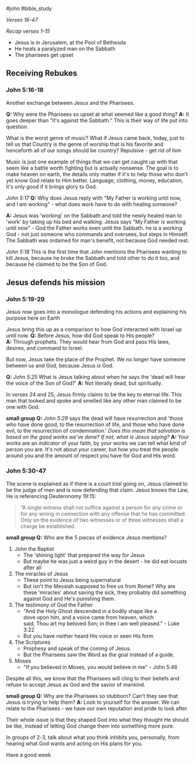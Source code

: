 
#john #bible_study 

_Verses 16-47_

_Recap verses 1-15_

- Jesus is in Jerusalem, at the Pool of Bethesda
- He heals a paralyzed man on the Sabbath
- The pharisees get upset

## Receiving Rebukes

### John 5:16-18

Another exchange between Jesus and the Pharisees.

**Q:** Why were the Pharisees so upset at what seemed like a good thing?
**A:** It goes deeper than "it's against the Sabbath." This is their way of life put into question.

What is the worst genre of music?
What if Jesus came back, today, just to tell us that Country is the genre of worship that is his favorite and henceforth all of our songs should be country?
Repulsive - get rid of him

Music is just one example of things that we can get caught up with that seem like a battle worth fighting but is actually nonsense.
The goal is to make heaven on earth, the details only matter if it's to help those who don't yet know God relate to Him better.
Language, clothing, money, education, it's only good if it brings glory to God.

_John 5:17_
**Q:** Why does Jesus reply with "My Father is working until now, and I am working" - what does work have to do with healing someone?

**A:** Jesus was 'working' on the Sabbath and told the newly healed man to 'work' by taking up his bed and walking.
Jesus says "My Father is working until now" - God the Father works even until the Sabbath.
he is a working God - not just someone who commands and oversees, but steps in Himself.
The Sabbath was ordained for man's benefit, not because God needed rest.

_John 5:18_
This is the first time that John mentions the Pharisees wanting to kill Jesus, because he broke the Sabbath and told other to do it too, and because he claimed to be the Son of God.

## Jesus defends his mission

### John 5:19-29

Jesus now goes into a monologue defending his actions and explaining his purpose here on Earth

Jesus bring this up as a comparison to how God interacted with Israel up until now.
**Q:** Before Jesus, how did God speak to His people?  
**A:** Through prophets. They would hear from God and pass His laws, desires, and command to Israel.

But now, Jesus take the place of the Prophet. We no longer have someone between us and God, because Jesus _is_ God.

**Q:** _John 5:25_ What is Jesus talking about when he says the 'dead will hear the voice of the Son of God?'
**A:** Not literally dead, but spiritually.

In verses 24 and 25, Jesus firmly claims to be the key to eternal life. This man that looked and spoke and smelled like any other man claimed to be one with God.

**small group Q:** _John 5:29_ says the dead will have resurrection and 'those who have done good, to the resurrection of life, and those who have done evil, to the resurrection of condemnation.' _Does this mean that salvation is based on the good works we've done? If not, what is Jesus saying?_
**A:** Your works are an _indicator_ of your faith, by your works we can tell what kind of person you are.
It's not about your career, but how you treat the people around you and the amount of respect you have for God and His word.

### John 5:30-47

The scene is explained as if there is a _court trial_ going on, Jesus claimed to be the judge of men and is now defending that claim.
Jesus knows the Law, He is referencing Deuteronomy 19:15:

> “A single witness shall not suffice against a person for any crime or for any wrong in connection with any offense that he has committed. Only on the evidence of two witnesses or of three witnesses shall a charge be established.

**small group Q:** Who are the 5 pieces of evidence Jesus mentions?

1. John the Baptist
   - The 'shining light' that prepared the way for Jesus
   - But maybe he was just a weird guy in the desert - he did eat locusts after all
2. The miracles of Jesus
   - These point to Jesus being supernatural
   - But isn't the Messiah supposed to free us from Rome? Why are these 'miracles' about saving the sick, they probably did something against God and He's punishing them.
3. The testimony of God the Father
   - "And the Holy Ghost descended in a bodily shape like a dove upon him, and a voice came from heaven, which said, Thou art my beloved Son; in thee I am well pleased." - Luke 3:22
   - But you have neither heard His voice or seen His form
4. The Scriptures
   - Prophesy and speak of the coming of Jesus.
   - But the Pharisees saw the Word as the goal instead of a guide.
5. Moses
   - "If you believed in Moses, you would believe in me" - John 5:46

Despite all this, we know that the Pharisees will cling to their beliefs and refuse to accept Jesus as God and the savior of mankind.

**small group Q:** Why are the Pharisees so stubborn? Can't they see that Jesus is trying to help them?
**A:** Look to yourself for the answer. We can relate to the Pharisees - we have our own reputation and pride to look after.

Their whole issue is that they shaped God into what they thought He should be like, instead of letting God change them into something more pure.

In groups of 2-3, talk about what you think inhibits you, personally, from hearing what God wants and acting on His plans for you.

Have a good week
